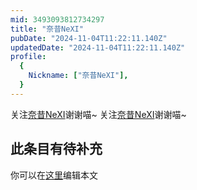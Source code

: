 ```yaml
---
mid: 3493093812734297
title: "奈昔NeXI"
pubDate: "2024-11-04T11:22:11.140Z"
updatedDate: "2024-11-04T11:22:11.140Z"
profile:
  {
    Nickname: ["奈昔NeXI"],
  }
---
```


关注[奈昔NeXI](https://space.bilibili.com/3493093812734297)谢谢喵~ 关注[奈昔NeXI](https://space.bilibili.com/3493093812734297)谢谢喵~

## 此条目有待补充
你可以在[这里](https://github.com/Yuhanawa/VTuber.ICU-Content/edit/master/v/奈昔NeXI/index.md)编辑本文
